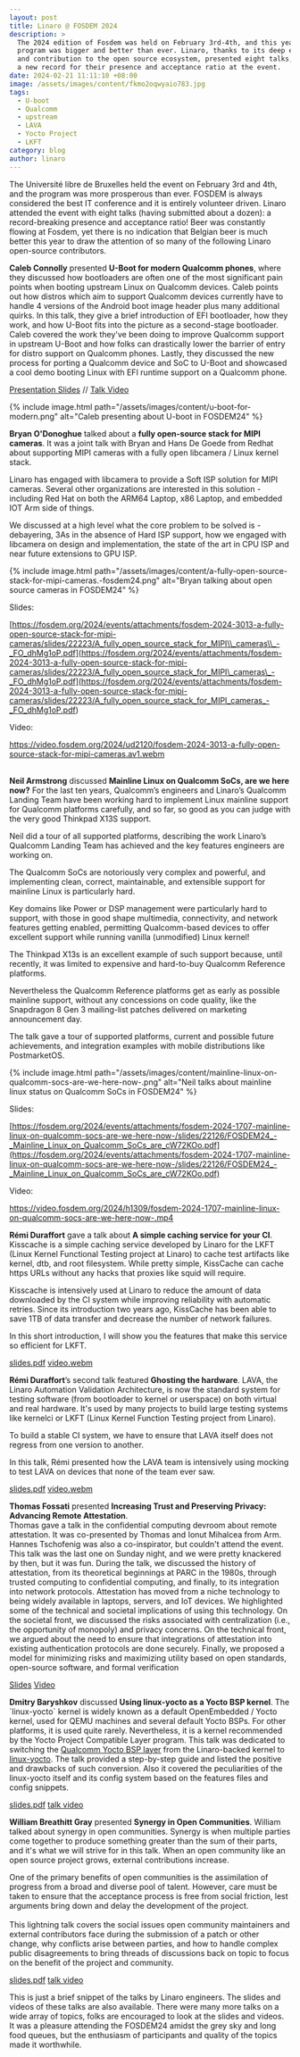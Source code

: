 ```yaml
---
layout: post
title: Linaro @ FOSDEM 2024
description: >
  The 2024 edition of Fosdem was held on February 3rd-4th, and this year’s
  program was bigger and better than ever. Linaro, thanks to its deep expertise
  and contribution to the open source ecosystem, presented eight talks, setting
  a new record for their presence and acceptance ratio at the event.
date: 2024-02-21 11:11:10 +08:00
image: /assets/images/content/fkmo2oqwyaio783.jpg
tags:
  - U-boot
  - Qualcomm
  - upstream
  - LAVA
  - Yocto Project
  - LKFT
category: blog
author: linaro
---
```

The Université libre de Bruxelles held the event on February 3rd and 4th, and the program was more prosperous than ever. FOSDEM is always considered the best IT conference and it is entirely volunteer driven. Linaro attended the event with eight talks (having submitted about a dozen): a record-breaking presence and acceptance ratio! Beer was constantly flowing at Fosdem, yet there is no indication that Belgian beer is much better this year to draw the attention of so many of the following Linaro open-source contributors.

**Caleb Connolly** presented **U-Boot for modern Qualcomm phones**, where they discussed how bootloaders are often one of the most significant pain points when booting upstream Linux on Qualcomm devices. Caleb points out how distros which aim to support Qualcomm devices currently have to handle 4 versions of the Android boot image header plus many additional quirks. In this talk, they give a brief introduction of EFI bootloader, how they work, and how U-Boot fits into the picture as a second-stage bootloader. Caleb covered the work they've been doing to improve Qualcomm support in upstream U-Boot and how folks can drastically lower the barrier of entry for distro support on Qualcomm phones. Lastly, they discussed the new process for porting a Qualcomm device and SoC to U-Boot and showcased a cool demo booting Linux with EFI runtime support on a Qualcomm phone.

[Presentation Slides](https://fosdem.org/2024/events/attachments/fosdem-2024-1716-u-boot-for-modern-qualcomm-phones/slides/22104/fosdem24_aDevbas.pdf) // [Talk Video](https://ftp.belnet.be/mirror/FOSDEM/video/2024/h1309/fosdem-2024-1716-u-boot-for-modern-qualcomm-phones.av1.webm)

{% include image.html path="/assets/images/content/u-boot-for-modern.png" alt="Caleb presenting about U-boot in FOSDEM24" %}

**Bryan O'Donoghue** talked about a **fully open-source stack for MIPI cameras**. It was a joint talk with Bryan and Hans De Goede from Redhat about supporting MIPI cameras with a fully open libcamera / Linux kernel stack.

Linaro has engaged with libcamera to provide a Soft ISP solution for MIPI cameras. Several other organizations are interested in this solution - including Red Hat on both the ARM64 Laptop, x86 Laptop, and embedded IOT Arm side of things.

We discussed at a high level what the core problem to be solved is - debayering, 3As in the absence of Hard ISP support, how we engaged with libcamera on design and implementation, the state of the art in CPU ISP and near future extensions to GPU ISP.

{% include image.html path="/assets/images/content/a-fully-open-source-stack-for-mipi-cameras.-fosdem24.png" alt="Bryan talking about open source cameras in FOSDEM24" %}

Slides:

[https://fosdem.org/2024/events/attachments/fosdem-2024-3013-a-fully-open-source-stack-for-mipi-cameras/slides/22223/A_fully_open_source_stack_for_MIPI\\_cameras\\_-_FO_dhMg1oP.pdf](<https://fosdem.org/2024/events/attachments/fosdem-2024-3013-a-fully-open-source-stack-for-mipi-cameras/slides/22223/A_fully_open_source_stack_for_MIPI\_cameras\_-_FO_dhMg1oP.pdf](https://fosdem.org/2024/events/attachments/fosdem-2024-3013-a-fully-open-source-stack-for-mipi-cameras/slides/22223/A_fully_open_source_stack_for_MIPI_cameras_-_FO_dhMg1oP.pdf>)

Video:

<https://video.fosdem.org/2024/ud2120/fosdem-2024-3013-a-fully-open-source-stack-for-mipi-cameras.av1.webm> 

\
**Neil Armstrong** discussed **Mainline Linux on Qualcomm SoCs, are we here now?** For the last ten years, Qualcomm’s engineers and Linaro’s Qualcomm Landing Team have been working hard to implement Linux mainline support for Qualcomm platforms carefully, and so far, so good as you can judge with the very good Thinkpad X13S support.

Neil did a tour of all supported platforms, describing the work Linaro’s Qualcomm Landing Team has achieved and the key features engineers are working on.

The Qualcomm SoCs are notoriously very complex and powerful, and implementing clean, correct, maintainable, and extensible support for mainline Linux is particularly hard.

Key domains like Power or DSP management were particularly hard to support, with those in good shape multimedia, connectivity, and network features getting enabled, permitting Qualcomm-based devices to offer excellent support while running vanilla (unmodified) Linux kernel!

The Thinkpad X13s is an excellent example of such support because, until recently, it was limited to expensive and hard-to-buy Qualcomm Reference platforms.

Nevertheless the Qualcomm Reference platforms get as early as possible mainline support, without any concessions on code quality, like the Snapdragon 8 Gen 3 mailing-list patches delivered on marketing announcement day.

The talk gave a tour of supported platforms, current and possible future achievements, and integration examples with mobile distributions like PostmarketOS.

{% include image.html path="/assets/images/content/mainline-linux-on-qualcomm-socs-are-we-here-now-.png" alt="Neil talks about mainline linux status on Qualcomm SoCs in FOSDEM24" %}

Slides:

[https://fosdem.org/2024/events/attachments/fosdem-2024-1707-mainline-linux-on-qualcomm-socs-are-we-here-now-/slides/22126/FOSDEM24_-_Mainline_Linux_on_Qualcomm_SoCs_are_cW72KOo.pdf](https://fosdem.org/2024/events/attachments/fosdem-2024-1707-mainline-linux-on-qualcomm-socs-are-we-here-now-/slides/22126/FOSDEM24_-_Mainline_Linux_on_Qualcomm_SoCs_are_cW72KOo.pdf)

Video:

<https://video.fosdem.org/2024/h1309/fosdem-2024-1707-mainline-linux-on-qualcomm-socs-are-we-here-now-.mp4>

**Rémi Duraffort** gave a talk about **A simple caching service for your CI**. Kisscache is a simple caching service developed by Linaro for the LKFT (Linux Kernel Functional Testing project at Linaro) to cache test artifacts like kernel, dtb, and root filesystem. While pretty simple, KissCache can cache https URLs without any hacks that proxies like squid will require.

Kisscache is intensively used at Linaro to reduce the amount of data downloaded by the CI system while improving reliability with automatic retries. Since its introduction two years ago, KissCache has been able to save 1TB of data transfer and decrease the number of network failures.

In this short introduction, I will show you the features that make this service so efficient for LKFT.

[slides.pdf](https://fosdem.org/2024/events/attachments/fosdem-2024-2671-a-simple-caching-service-for-your-ci/slides/22164/FOSDEM_2024_-_A_simple_caching_service_for_your_SULIaEx.pdf) [video.webm](https://video.fosdem.org/2024/h2215/fosdem-2024-2671-a-simple-caching-service-for-your-ci.av1.webm)

**Rémi Duraffort**’s second talk featured **Ghosting the hardware**. LAVA, the Linaro Automation Validation Architecture, is now the standard system for testing software (from bootloader to kernel or userspace) on both virtual and real hardware. It's used by many projects to build large testing systems like kernelci or LKFT (Linux Kernel Function Testing project from Linaro).

To build a stable CI system, we have to ensure that LAVA itself does not regress from one version to another.

In this talk, Rémi presented how the LAVA team is intensively using mocking to test LAVA on devices that none of the team ever saw.

[slides.pdf](https://fosdem.org/2024/events/attachments/fosdem-2024-2687-ghosting-the-hardware/slides/22554/FOSDEM_2024_-_Ghosting_the_hardware_uFFI7XR.pdf) [video.webm](https://video.fosdem.org/2024/ud2208/fosdem-2024-2687-ghosting-the-hardware.av1.webm)

**Thomas Fossati** presented **Increasing Trust and Preserving Privacy: Advancing Remote Attestation**. \
Thomas gave a talk in the confidential computing devroom about remote attestation. It was co-presented by Thomas and Ionut Mihalcea from Arm. Hannes Tschofenig was also a co-inspirator, but couldn't attend the event. This talk was the last one on Sunday night, and we were pretty knackered by then, but it was fun. During the talk, we discussed the history of attestation, from its theoretical beginnings at PARC in the 1980s, through trusted computing to confidential computing, and finally, to its integration into network protocols. Attestation has moved from a niche technology to being widely available in laptops, servers, and IoT devices. We highlighted some of the technical and societal implications of using this technology. On the societal front, we discussed the risks associated with centralization (i.e., the opportunity of monopoly) and privacy concerns. On the technical front, we argued about the need to ensure that integrations of attestation into existing authentication protocols are done securely. Finally, we proposed a model for minimizing risks and maximizing utility based on open standards, open-source software, and formal verification

[Slides](https://fosdem.org/2024/events/attachments/fosdem-2024-2265-increasing-trust-and-preserving-privacy-advancing-remote-attestation/slides/22934/FOSDEM_2024_Increasing_trust_and_preserving_pri_wbCqaZY.pdf) [Video](https://video.fosdem.org/2024/h2214/fosdem-2024-2265-increasing-trust-and-preserving-privacy-advancing-remote-attestation.av1.webm)

**Dmitry Baryshkov** discussed **Using linux-yocto as a Yocto BSP kernel**. The \`linux-yocto\` kernel is widely known as a default OpenEmbedded / Yocto kernel, used for QEMU machines and several default Yocto BSPs. For other platforms, it is used quite rarely. Nevertheless, it is a kernel recommended by the Yocto Project Compatible Layer program. This talk was dedicated to switching the [Qualcomm Yocto BSP layer](https://github.com/Linaro/meta-qcom) from the Linaro-backed kernel to [linux-yocto](https://github.com/openembedded/openembedded-core/blob/master/meta/recipes-kernel/linux/linux-yocto.inc). The talk provided a step-by-step guide and listed the positive and drawbacks of such conversion. Also it covered the peculiarities of the linux-yocto itself and its config system based on the features files and config snippets.

[slides.pdf](https://fosdem.org/2024/events/attachments/fosdem-2024-3012-using-linux-yocto-as-a-yocto-bsp-kernel/slides/22155/FOSDEM24_-_Using_linux-yocto_as_a_Yocto_BSP_ker_98gsNLb.pdf) [talk video](https://video.fosdem.org/2024/ud2120/fosdem-2024-3012-using-linux-yocto-as-a-yocto-bsp-kernel.av1.webm)

**William Breathitt Gray** presented **Synergy in Open Communities**. William talked about synergy in open communities. Synergy is when multiple parties come together to produce something greater than the sum of their parts, and it's what we will strive for in this talk. When an open community like an open source project grows, external contributions increase.

One of the primary benefits of open communities is the assimilation of progress from a broad and diverse pool of talent. However, care must be taken to ensure that the acceptance process is free from social friction, lest arguments bring down and delay the development of the project.\
\
This lightning talk covers the social issues open community maintainers and external contributors face during the submission of a patch or other change, why conflicts arise between parties, and how to handle complex public disagreements to bring threads of discussions back on topic to focus on the benefit of the project and community.

[slides.pdf](https://fosdem.org/2024/events/attachments/fosdem-2024-3120-synergy-in-open-communities/slides/22102/FOSDEM24_-_Synergy_UXpPS67.pdf) [talk video](https://ftp.fau.de/fosdem/2024/h2215/fosdem-2024-3120-synergy-in-open-communities.av1.webm)

This is just a brief snippet of the talks by Linaro engineers. The slides and videos of these talks are also available. There were many more talks on a wide array of topics, folks are encouraged to look at the slides and videos. It was a pleasure attending the FOSDEM24 amidst the grey sky and long food queues, but the enthusiasm of participants and quality of the topics made it worthwhile.